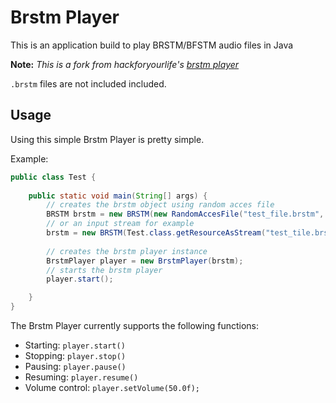 # Brstm Player
This is an application build to play BRSTM/BFSTM audio files in Java

**Note:** *This is a fork from hackforyourlife's <a href="https://github.com/hackyourlife/brstm">brstm player</a>*

`.brstm` files are not included included.

## Usage

Using this simple Brstm Player is pretty simple.

Example:

```java
public class Test {
    
    public static void main(String[] args) {
        // creates the brstm object using random acces file
        BRSTM brstm = new BRSTM(new RandomAccesFile("test_file.brstm", "r"));
        // or an input stream for example
        brstm = new BRSTM(Test.class.getResourceAsStream("test_tile.brstm"));
        
        // creates the brstm player instance
        BrstmPlayer player = new BrstmPlayer(brstm);
        // starts the brstm player
        player.start();

    }
}
```
The Brstm Player currently supports the following functions: 
- Starting: `player.start()`
- Stopping: `player.stop()`
- Pausing: `player.pause()`
- Resuming: `player.resume()`
- Volume control: `player.setVolume(50.0f);`